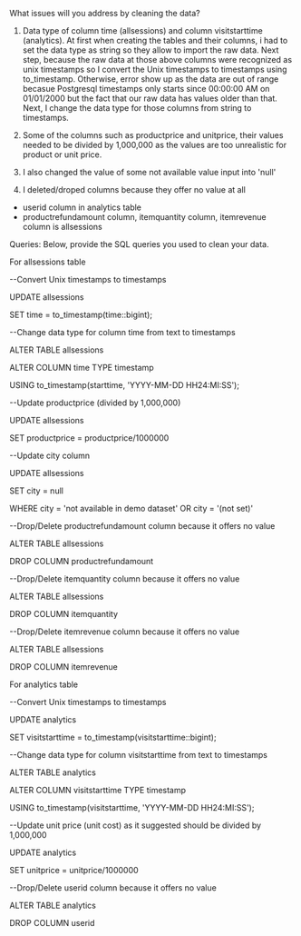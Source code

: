 What issues will you address by cleaning the data?
1. Data type of column time (allsessions) and column visitstarttime (analytics). At first when creating the tables and their columns, i had to set the data type as string so they allow to import the raw data. Next step, because the raw data at those above columns were recognized as unix timestamps so I convert the Unix timestamps to timestamps using to_timestamp. Otherwise, error show up as the data are out of range becasue Postgresql timestamps only starts since 00:00:00 AM on 01/01/2000 but the fact that our raw data has values older than that. Next, I change the data type for those columns from string to timestamps.

2. Some of the columns such as productprice and unitprice, their values needed to be divided by 1,000,000 as the values are too unrealistic for product or unit price.

3. I also changed the value of some not available value input into 'null'

4. I deleted/droped columns because they offer no value at all

- userid column in analytics table
- productrefundamount column, itemquantity column, itemrevenue column is allsessions 


Queries:
Below, provide the SQL queries you used to clean your data.

For allsessions table


--Convert Unix timestamps to timestamps

UPDATE allsessions

SET time = to_timestamp(time::bigint);


--Change data type for column time from text to timestamps

ALTER TABLE allsessions

ALTER COLUMN time TYPE timestamp 

USING to_timestamp(starttime, 'YYYY-MM-DD HH24:MI:SS');


--Update productprice (divided by 1,000,000)

UPDATE allsessions 

SET productprice = productprice/1000000


--Update city column 

UPDATE allsessions 

SET city = null

WHERE city = 'not available in demo dataset' OR city = '(not set)'


--Drop/Delete productrefundamount column because it offers no value

ALTER TABLE allsessions

DROP COLUMN productrefundamount


--Drop/Delete itemquantity column because it offers no value

ALTER TABLE allsessions

DROP COLUMN itemquantity


--Drop/Delete itemrevenue column because it offers no value

ALTER TABLE allsessions

DROP COLUMN itemrevenue


For analytics table


--Convert Unix timestamps to timestamps

UPDATE analytics 

SET visitstarttime = to_timestamp(visitstarttime::bigint);


--Change data type for column visitstarttime from text to timestamps

ALTER TABLE analytics

ALTER COLUMN visitstarttime TYPE timestamp 

USING to_timestamp(visitstarttime, 'YYYY-MM-DD HH24:MI:SS');


--Update unit price (unit cost) as it suggested should be divided by 1,000,000

UPDATE analytics 

SET unitprice = unitprice/1000000

--Drop/Delete userid column because it offers no value

ALTER TABLE analytics

DROP COLUMN userid
